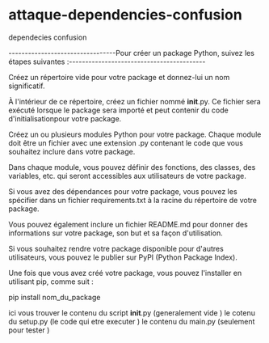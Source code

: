 # attaque-dependencies-confusion
dependecies confusion  

---------------------------------Pour créer un package Python, suivez les étapes suivantes :------------------------------------------

Créez un répertoire vide pour votre package et donnez-lui un nom significatif.

À l'intérieur de ce répertoire, créez un fichier nommé __init__.py. Ce fichier sera exécuté lorsque le package sera importé et peut contenir du code d'initialisationpour votre package.

Créez un ou plusieurs modules Python pour votre package. Chaque module doit être un fichier avec une extension .py contenant le code que vous souhaitez inclure dans votre package.

Dans chaque module, vous pouvez définir des fonctions, des classes, des variables, etc. qui seront accessibles aux utilisateurs de votre package.

Si vous avez des dépendances pour votre package, vous pouvez les spécifier dans un fichier requirements.txt à la racine du répertoire de votre package.

Vous pouvez également inclure un fichier README.md pour donner des informations sur votre package, son but et sa façon d'utilisation.

Si vous souhaitez rendre votre package disponible pour d'autres utilisateurs, vous pouvez le publier sur PyPI (Python Package Index).


Une fois que vous avez créé votre package, vous pouvez l'installer en utilisant pip, comme suit :


pip install nom_du_package



ici vous trouver le contenu du script  __init__.py (generalement vide )
le cotenu du setup.py  (le code qui etre executer )
le contenu du main.py   (seulement pour tester )

